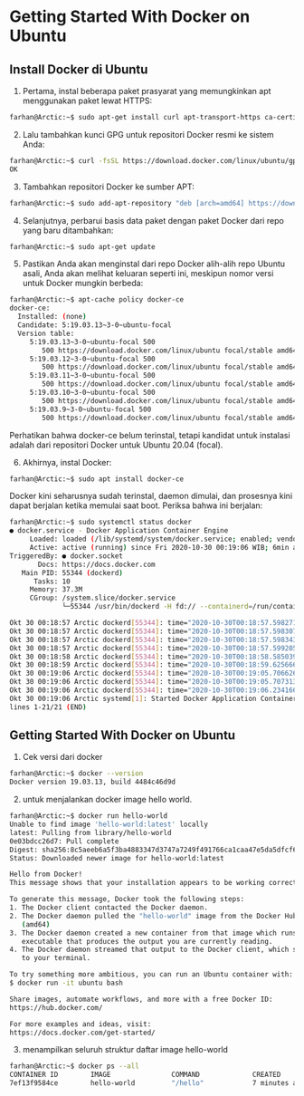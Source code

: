 # Getting Started With Docker on Ubuntu

## Install Docker di Ubuntu

1. Pertama, instal beberapa paket prasyarat yang memungkinkan apt menggunakan paket lewat HTTPS:
```bash
farhan@Arctic:~$ sudo apt-get install curl apt-transport-https ca-certificates software-properties-common
```

2. Lalu tambahkan kunci GPG untuk repositori Docker resmi ke sistem Anda:
```bash
farhan@Arctic:~$ curl -fsSL https://download.docker.com/linux/ubuntu/gpg | sudo apt-key add -
OK
```

3. Tambahkan repositori Docker ke sumber APT:
```bash
farhan@Arctic:~$ sudo add-apt-repository "deb [arch=amd64] https://download.docker.com/linux/ubuntu $(lsb_release -cs) stable"
```

4. Selanjutnya, perbarui basis data paket dengan paket Docker dari repo yang baru ditambahkan:
```bash
farhan@Arctic:~$ sudo apt-get update
```

5. Pastikan Anda akan menginstal dari repo Docker alih-alih repo Ubuntu asali, Anda akan melihat keluaran seperti ini, meskipun nomor versi untuk Docker mungkin berbeda:
```bash
farhan@Arctic:~$ apt-cache policy docker-ce
docker-ce:
  Installed: (none)
  Candidate: 5:19.03.13~3-0~ubuntu-focal
  Version table:
     5:19.03.13~3-0~ubuntu-focal 500
        500 https://download.docker.com/linux/ubuntu focal/stable amd64 Packages
     5:19.03.12~3-0~ubuntu-focal 500
        500 https://download.docker.com/linux/ubuntu focal/stable amd64 Packages
     5:19.03.11~3-0~ubuntu-focal 500
        500 https://download.docker.com/linux/ubuntu focal/stable amd64 Packages
     5:19.03.10~3-0~ubuntu-focal 500
        500 https://download.docker.com/linux/ubuntu focal/stable amd64 Packages
     5:19.03.9~3-0~ubuntu-focal 500
        500 https://download.docker.com/linux/ubuntu focal/stable amd64 Packages
```
Perhatikan bahwa docker-ce belum terinstal, tetapi kandidat untuk instalasi adalah dari repositori Docker untuk Ubuntu 20.04 (focal).

6. Akhirnya, instal Docker:
```bash
farhan@Arctic:~$ sudo apt install docker-ce
```

Docker kini seharusnya sudah terinstal, daemon dimulai, dan prosesnya kini dapat berjalan ketika memulai saat boot. Periksa bahwa ini berjalan:
```bash
farhan@Arctic:~$ sudo systemctl status docker
● docker.service - Docker Application Container Engine
     Loaded: loaded (/lib/systemd/system/docker.service; enabled; vendor preset: enabled)
     Active: active (running) since Fri 2020-10-30 00:19:06 WIB; 6min ago
TriggeredBy: ● docker.socket
       Docs: https://docs.docker.com
   Main PID: 55344 (dockerd)
      Tasks: 10
     Memory: 37.3M
     CGroup: /system.slice/docker.service
             └─55344 /usr/bin/dockerd -H fd:// --containerd=/run/containerd/containerd.sock

Okt 30 00:18:57 Arctic dockerd[55344]: time="2020-10-30T00:18:57.598271596+07:00" level=warni>
Okt 30 00:18:57 Arctic dockerd[55344]: time="2020-10-30T00:18:57.598307399+07:00" level=warni>
Okt 30 00:18:57 Arctic dockerd[55344]: time="2020-10-30T00:18:57.598343598+07:00" level=warni>
Okt 30 00:18:57 Arctic dockerd[55344]: time="2020-10-30T00:18:57.599205610+07:00" level=info >
Okt 30 00:18:58 Arctic dockerd[55344]: time="2020-10-30T00:18:58.585039617+07:00" level=info >
Okt 30 00:18:59 Arctic dockerd[55344]: time="2020-10-30T00:18:59.625666570+07:00" level=info >
Okt 30 00:19:06 Arctic dockerd[55344]: time="2020-10-30T00:19:05.706626499+07:00" level=info >
Okt 30 00:19:06 Arctic dockerd[55344]: time="2020-10-30T00:19:05.707313639+07:00" level=info >
Okt 30 00:19:06 Arctic dockerd[55344]: time="2020-10-30T00:19:06.234166717+07:00" level=info >
Okt 30 00:19:06 Arctic systemd[1]: Started Docker Application Container Engine.
lines 1-21/21 (END)
```

## Getting Started With Docker on Ubuntu
 1. Cek versi dari docker
 ```bash
 farhan@Arctic:~$ docker --version 
Docker version 19.03.13, build 4484c46d9d
```
 
 2. untuk menjalankan docker image hello world.
 ```bash
 farhan@Arctic:~$ docker run hello-world
Unable to find image 'hello-world:latest' locally
latest: Pulling from library/hello-world
0e03bdcc26d7: Pull complete 
Digest: sha256:8c5aeeb6a5f3ba4883347d3747a7249f491766ca1caa47e5da5dfcf6b9b717c0
Status: Downloaded newer image for hello-world:latest

Hello from Docker!
This message shows that your installation appears to be working correctly.

To generate this message, Docker took the following steps:
 1. The Docker client contacted the Docker daemon.
 2. The Docker daemon pulled the "hello-world" image from the Docker Hub.
    (amd64)
 3. The Docker daemon created a new container from that image which runs the
    executable that produces the output you are currently reading.
 4. The Docker daemon streamed that output to the Docker client, which sent it
    to your terminal.

To try something more ambitious, you can run an Ubuntu container with:
 $ docker run -it ubuntu bash

Share images, automate workflows, and more with a free Docker ID:
 https://hub.docker.com/

For more examples and ideas, visit:
 https://docs.docker.com/get-started/
 ```

 3. menampilkan seluruh struktur daftar image hello-world
 ```bash
 farhan@Arctic:~$ docker ps --all
CONTAINER ID        IMAGE               COMMAND             CREATED             STATUS                     PORTS               NAMES
7ef13f9584ce        hello-world         "/hello"            7 minutes ago       Exited (0) 7 minutes ago                       nostalgic_brahmagupta
```

